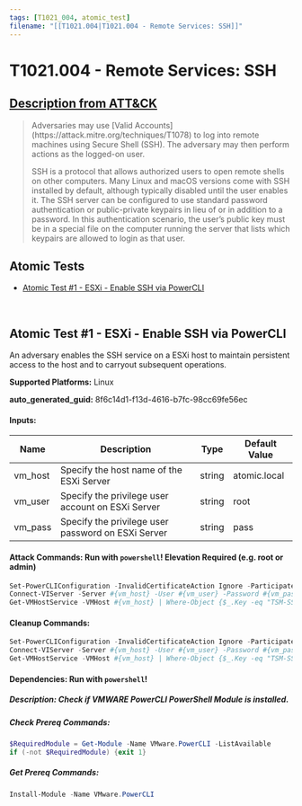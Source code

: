 ```yaml
---
tags: [T1021_004, atomic_test]
filename: "[[T1021.004|T1021.004 - Remote Services: SSH]]"
---
```


# T1021.004 - Remote Services: SSH
## [Description from ATT&CK](https://attack.mitre.org/techniques/T1021/004)
<blockquote>Adversaries may use [Valid Accounts](https://attack.mitre.org/techniques/T1078) to log into remote machines using Secure Shell (SSH). The adversary may then perform actions as the logged-on user.

SSH is a protocol that allows authorized users to open remote shells on other computers. Many Linux and macOS versions come with SSH installed by default, although typically disabled until the user enables it. The SSH server can be configured to use standard password authentication or public-private keypairs in lieu of or in addition to a password. In this authentication scenario, the user’s public key must be in a special file on the computer running the server that lists which keypairs are allowed to login as that user.</blockquote>

## Atomic Tests

- [Atomic Test #1 - ESXi - Enable SSH via PowerCLI](#atomic-test-1---esxi---enable-ssh-via-powercli)


<br/>

## Atomic Test #1 - ESXi - Enable SSH via PowerCLI
An adversary enables the SSH service on a ESXi host to maintain persistent access to the host and to carryout subsequent operations.

**Supported Platforms:** Linux


**auto_generated_guid:** 8f6c14d1-f13d-4616-b7fc-98cc69fe56ec





#### Inputs:
| Name | Description | Type | Default Value |
|------|-------------|------|---------------|
| vm_host | Specify the host name of the ESXi Server | string | atomic.local|
| vm_user | Specify the privilege user account on ESXi Server | string | root|
| vm_pass | Specify the privilege user password on ESXi Server | string | pass|


#### Attack Commands: Run with `powershell`!  Elevation Required (e.g. root or admin) 


```powershell
Set-PowerCLIConfiguration -InvalidCertificateAction Ignore -ParticipateInCEIP:$false -Confirm:$false 
Connect-VIServer -Server #{vm_host} -User #{vm_user} -Password #{vm_pass}
Get-VMHostService -VMHost #{vm_host} | Where-Object {$_.Key -eq "TSM-SSH" } | Start-VMHostService -Confirm:$false
```

#### Cleanup Commands:
```powershell
Set-PowerCLIConfiguration -InvalidCertificateAction Ignore -ParticipateInCEIP:$false -Confirm:$false 
Connect-VIServer -Server #{vm_host} -User #{vm_user} -Password #{vm_pass}
Get-VMHostService -VMHost #{vm_host} | Where-Object {$_.Key -eq "TSM-SSH" } | Stop-VMHostService -Confirm:$false
```



#### Dependencies:  Run with `powershell`!
##### Description: Check if VMWARE PowerCLI PowerShell Module is installed.
##### Check Prereq Commands:
```powershell
$RequiredModule = Get-Module -Name VMware.PowerCLI -ListAvailable
if (-not $RequiredModule) {exit 1}
```
##### Get Prereq Commands:
```powershell
Install-Module -Name VMware.PowerCLI
```




<br/>
